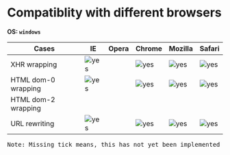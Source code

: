 Compatiblity with different browsers
===================================
**OS: `windows`**<br>


 Cases               | IE   | Opera | Chrome | Mozilla | Safari 
 ------------------  | ---- | ----- | ------ | ------- | ------ 
 XHR wrapping        | ![yes](http://cistoner.org/blog/minhaz/wp-content/uploads/2014/06/tick.png)     |       |     ![yes](http://cistoner.org/blog/minhaz/wp-content/uploads/2014/06/tick.png)   |    ![yes](http://cistoner.org/blog/minhaz/wp-content/uploads/2014/06/tick.png)     | ![yes](http://cistoner.org/blog/minhaz/wp-content/uploads/2014/06/tick.png)
 HTML dom-0 wrapping |   ![yes](http://cistoner.org/blog/minhaz/wp-content/uploads/2014/06/tick.png)   |       |    ![yes](http://cistoner.org/blog/minhaz/wp-content/uploads/2014/06/tick.png)    |     ![yes](http://cistoner.org/blog/minhaz/wp-content/uploads/2014/06/tick.png)    | ![yes](http://cistoner.org/blog/minhaz/wp-content/uploads/2014/06/tick.png)
 HTML dom-2 wrapping |      |       |        |         |
 URL rewriting       |   ![yes](http://cistoner.org/blog/minhaz/wp-content/uploads/2014/06/tick.png)   |       |     ![yes](http://cistoner.org/blog/minhaz/wp-content/uploads/2014/06/tick.png)   |    ![yes](http://cistoner.org/blog/minhaz/wp-content/uploads/2014/06/tick.png)     |![yes](http://cistoner.org/blog/minhaz/wp-content/uploads/2014/06/tick.png)

<pre>Note: Missing tick means, this has not yet been implemented or tested</pre>


